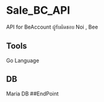 # Sale_BC_API

API for BeAccount 
ผู้รับผิดชอบ Noi , Bee

## Tools 
Go Language 
## DB 
Maria DB
##EndPoint





